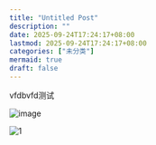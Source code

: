 ```yaml
---
title: "Untitled Post"
description: ""
date: 2025-09-24T17:24:17+08:00
lastmod: 2025-09-24T17:24:17+08:00
categories: ["未分类"]
mermaid: true
draft: false
---
```


vfdbvfd测试





![image](https://blog-cdn.yht.life/blog/2025/09/2420250924172401.png)

![1](https://blog-cdn.yht.life/blog/2025/09/2420250924172401-1.png)